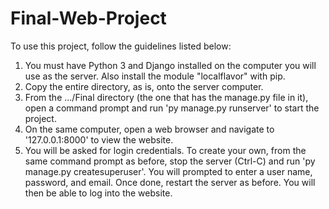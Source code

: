 # Final-Web-Project


To use this project, follow the guidelines listed below:

1.  You must have Python 3 and Django installed on the computer you will use as the server. Also install the module "localflavor" with pip.
2.  Copy the entire directory, as is, onto the server computer.
3.  From the .../Final directory (the one that has the manage.py file in it),  open a command prompt and run 'py manage.py runserver' 
    to start the project.
4.  On the same computer, open a web browser and navigate to '127.0.0.1:8000' to view the website.
5.  You will be asked for login credentials.  To create your own, from the same command prompt as before, stop the server (Ctrl-C) and run
    'py manage.py createsuperuser'.  You will prompted to enter a user name, password, and email.  Once done, restart the server as before.
    You will then be able to log into the website.
